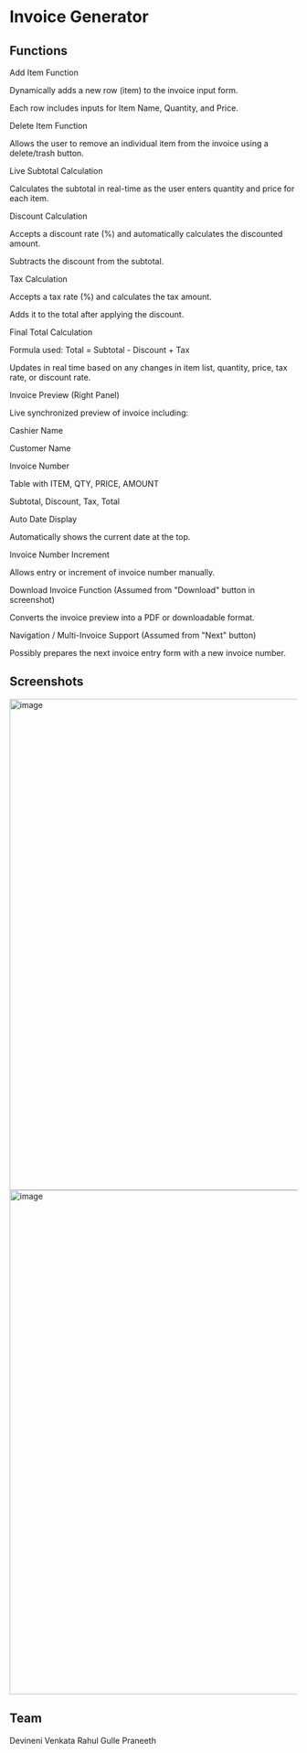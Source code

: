 # Invoice Generator

## Functions
Add Item Function

Dynamically adds a new row (item) to the invoice input form.

Each row includes inputs for Item Name, Quantity, and Price.

Delete Item Function

Allows the user to remove an individual item from the invoice using a delete/trash button.

Live Subtotal Calculation

Calculates the subtotal in real-time as the user enters quantity and price for each item.

Discount Calculation

Accepts a discount rate (%) and automatically calculates the discounted amount.

Subtracts the discount from the subtotal.

Tax Calculation

Accepts a tax rate (%) and calculates the tax amount.

Adds it to the total after applying the discount.

Final Total Calculation

Formula used:
Total = Subtotal - Discount + Tax

Updates in real time based on any changes in item list, quantity, price, tax rate, or discount rate.

Invoice Preview (Right Panel)

Live synchronized preview of invoice including:

Cashier Name

Customer Name

Invoice Number

Table with ITEM, QTY, PRICE, AMOUNT

Subtotal, Discount, Tax, Total

Auto Date Display

Automatically shows the current date at the top.

Invoice Number Increment

Allows entry or increment of invoice number manually.

Download Invoice Function (Assumed from "Download" button in screenshot)

Converts the invoice preview into a PDF or downloadable format.

Navigation / Multi-Invoice Support (Assumed from "Next" button)

Possibly prepares the next invoice entry form with a new invoice number.


## Screenshots

<img width="1897" height="859" alt="image" src="https://github.com/user-attachments/assets/737a58e9-5fc8-44bd-a45e-3cf6f7b0b088" />
<img width="1900" height="882" alt="image" src="https://github.com/user-attachments/assets/81cc9469-19af-427e-854c-01be969476a0" />

## Team
Devineni Venkata Rahul
Gulle Praneeth
